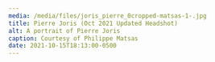 ```yaml
---
media: /media/files/joris_pierre_0cropped-matsas-1-.jpg
title: Pierre Joris (Oct 2021 Updated Headshot)
alt: A portrait of Pierre Joris
caption: Courtesy of Philippe Matsas
date: 2021-10-15T18:13:00-0500
---
```


